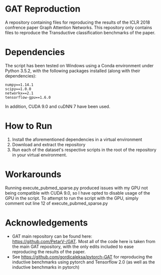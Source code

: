 # GAT Reproduction
A repository containing files for reproducing the results of the ICLR 2018 confrence paper Graph Attention Networks.  This repository only contains files to reproduce the Transductive classification benchmarks of the paper.

# Dependencies

The script has been tested on Windows using a Conda environment under Python 3.5.2, with the following packages installed (along with their dependencies):

    numpy==1.14.1
    scipy==1.0.0
    networkx==2.1
    tensorflow-gpu==1.6.0

In addition, CUDA 9.0 and cuDNN 7 have been used.

# How to Run
1. Install the aforementioned dependencies in a virtual environment
2. Download and extract the repository
3. Run each of the dataset's respective scripts in the root of the repository in your virtual environment.

# Workarounds
Running execute_pubmed_sparse.py produced issues with my GPU not being compatible with CUDA 9.0, so I have opted to disable usage of the GPU in the script. To attempt to run the script with the GPU, simply comment out line 12 of execute_pubmed_sparse.py

# Acknowledgements
* GAT main repository can be found here: https://github.com/PetarV-/GAT. Most all of the code here is taken from the main GAT repository, with the only edits included to ease reproducing the results of the paper.
* See https://github.com/gordicaleksa/pytorch-GAT for reproducing the inductive benchmarks using pytorch and Tensorflow 2.0 (as well as the inductive benchmarks in pytorch)

